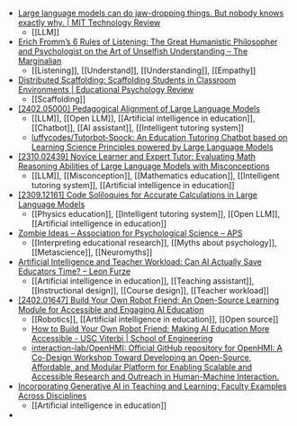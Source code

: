 - [Large language models can do jaw-dropping things. But nobody knows exactly why. | MIT Technology Review](https://www.technologyreview.com/2024/03/04/1089403/large-language-models-amazing-but-nobody-knows-why/)
	- [[LLM]]
- [Erich Fromm’s 6 Rules of Listening: The Great Humanistic Philosopher and Psychologist on the Art of Unselfish Understanding – The Marginalian](https://www.themarginalian.org/2017/04/05/erich-fromm-the-art-of-listening/)
	- [[Listening]], [[Understand]], [[Understanding]], [[Empathy]]
- [Distributed Scaffolding: Scaffolding Students in Classroom Environments | Educational Psychology Review](https://link.springer.com/article/10.1007/s10648-021-09636-3)
	- [[Scaffolding]]
- [[2402.05000] Pedagogical Alignment of Large Language Models](https://arxiv.org/abs/2402.05000)
	- [[LLM]], [[Open LLM]], [[Artificial intelligence in education]], [[Chatbot]], [[AI assistant]], [[Intelligent tutoring system]]
	- [luffycodes/Tutorbot-Spock: An Education Tutoring Chatbot based on Learning Science Principles powered by Large Language Models](https://github.com/luffycodes/Tutorbot-Spock?tab=readme-ov-file)
- [[2310.02439] Novice Learner and Expert Tutor: Evaluating Math Reasoning Abilities of Large Language Models with Misconceptions](https://arxiv.org/abs/2310.02439)
	- [[LLM]], [[Misconception]], [[Mathematics education]], [[Intelligent tutoring system]], [[Artificial intelligence in education]]
- [[2309.12161] Code Soliloquies for Accurate Calculations in Large Language Models](https://arxiv.org/abs/2309.12161)
	- [[Physics education]], [[Intelligent tutoring system]], [[Open LLM]], [[Artificial intelligence in education]]
- [Zombie Ideas – Association for Psychological Science – APS](https://www.psychologicalscience.org/observer/zombie-ideas)
	- [[Interpreting educational research]], [[Myths about psychology]], [[Metascience]], [[Neuromyths]]
- [Artificial Intelligence and Teacher Workload: Can AI Actually Save Educators Time? – Leon Furze](https://leonfurze.com/2024/03/21/artificial-intelligence-and-teacher-workload-can-ai-actually-save-educators-time/)
	- [[Artificial intelligence in education]], [[Teaching assistant]], [[Instructional design]], [[Course design]], [[Teacher workload]]
- [[2402.01647] Build Your Own Robot Friend: An Open-Source Learning Module for Accessible and Engaging AI Education](https://arxiv.org/abs/2402.01647)
	- [[Robotics]], [[Artificial intelligence in education]], [[Open source]]
	- [How to Build Your Own Robot Friend: Making AI Education More Accessible - USC Viterbi | School of Engineering](https://viterbischool.usc.edu/news/2024/02/how-to-build-your-own-robot-friend-making-ai-education-more-accessible/)
	- [interaction-lab/OpenHMI: Official GitHub repository for OpenHMI: A Co-Design Workshop Toward Developing an Open-Source, Affordable, and Modular Platform for Enabling Scalable and Accessible Research and Outreach in Human-Machine Interaction.](https://github.com/interaction-lab/OpenHMI)
- [Incorporating Generative AI in Teaching and Learning: Faculty Examples Across Disciplines](https://ctl.columbia.edu/resources-and-technology/resources/incorporating-generative-ai-teaching/)
	- [[Artificial intelligence in education]]
-